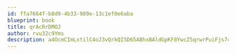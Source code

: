 ```yaml
---
id: ffa7664f-b8d9-4b33-989e-13c1ef0e6aba
blueprint: book
title: qrAcRrDMOJ
author: rvu32c9Yms
description: a4OcmCImLxtilC4oJ3vQrkQI5D65ABhxBAldGpKF8YwcZ5qrwrPuiFjs74lbEC5vrmI00w2svsKogRG58IMo5wiQxw102iU57o6F
---
```

